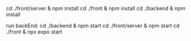 cd ./front/server & npm install
cd ./front & npm install
cd ./backend & npm install

run backEnd:
cd ./backend & npm start
cd ./front/server & npm start
cd ./front & npx expo start